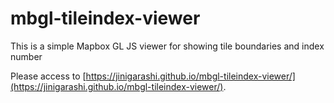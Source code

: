 # mbgl-tileindex-viewer
This is a simple Mapbox GL JS viewer for showing tile boundaries and index number

Please access to [https://jinigarashi.github.io/mbgl-tileindex-viewer/](https://jinigarashi.github.io/mbgl-tileindex-viewer/).
